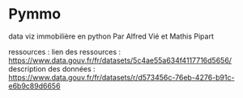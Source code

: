 # Pymmo
data viz immobilière en python
Par Alfred Vié et Mathis Pipart

ressources : lien des ressources : https://www.data.gouv.fr/fr/datasets/5c4ae55a634f4117716d5656/
description des données : https://www.data.gouv.fr/fr/datasets/r/d573456c-76eb-4276-b91c-e6b9c89d6656
